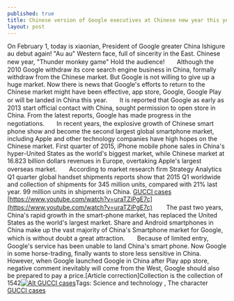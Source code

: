 ```yaml
---
published: true
title: Chinese version of Google executives at Chinese new year this year, or on-line store
layout: post
---
```

On February 1, today is xiaonian, President of Google greater China Ishigure au debut again! \"Au au\" Western face, full of sincerity in the East. Chinese new year, \"Thunder monkey game\" Hold the audience!　　Although the 2010 Google withdraw its core search engine business in China, formally withdraw from the Chinese market. But Google is not willing to give up a huge market. Now there is news that Google\'s efforts to return to the Chinese market might have been effective, app store, Google, Google Play or will be landed in China this year.　　It is reported that Google as early as 2013 start official contact with China, sought permission to open store in China. From the latest reports, Google has made progress in the negotiations.　　In recent years, the explosive growth of Chinese smart phone show and become the second largest global smartphone market, including Apple and other technology companies have high hopes on the Chinese market. First quarter of 2015, iPhone mobile phone sales in China\'s hyper-United States as the world\'s biggest market, while Chinese market at 16.823 billion dollars revenues in Europe, overtaking Apple\'s largest overseas market.　　According to market research firm Strategy Analytics Q1 quarter global handset shipments reports show that 2015 Q1 worldwide and collection of shipments for 345 million units, compared with 21% last year. 99 million units in shipments in China. [GUCCI cases](https://macbookbag.wordpress.com/2015/11/23/mercedes-benz-f-015-this-concept-smart-cars-on-the-road/) [https://www.youtube.com/watch?v=uraTZiPgE7c](https://www.youtube.com/watch?v=uraTZiPgE7c) 　　The past two years, China\'s rapid growth in the smart-phone market, has replaced the United States as the world\'s largest market. Share and Android smartphones in China make up the vast majority of China\'s Smartphone market for Google, which is without doubt a great attraction.　　Because of limited entry, Google\'s service has been unable to land China\'s smart phone. Now Google in some horse-trading, finally wants to store less sensitive in China. However, when Google launched Google in China after Play app store, negative comment inevitably will come from the West, Google should also be prepared to pay a price.[Article correction]Collection is the collection of 1542[![Alt GUCCI cases](http://www.nixcase.com/images/large/i6plus/gucci_i6case_i6p253_lrg.jpg)](http://www.nixcase.com/gucci-iphone-6-plus-case-cover-with-golden-frame-black-p-10094.html)Tags: Science and technology , The character [GUCCI cases](http://www.nixcase.com/gucci-iphone-6-plus-case-cover-with-golden-frame-black-p-10094.html)